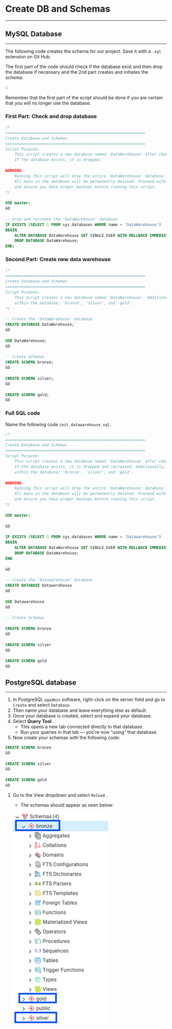 # Create DB and Schemas
---
## MySQL Database
---

The following code creates the schema for our project. Save it with a `.sql` extension on Git Hub. 

The first part of the code should check if the database exist and then drop the database if necessary and the 2nd part creates and initiates the schema. 

<aside>
💡

Remember that the first part of the script should be done if you are certain that you will no longer use the database. 

</aside>

### First Part: Check and drop database

```sql
/*
=============================================================
Create Database and Schemas
=============================================================
Script Purpose:
    This script creates a new database named 'DataWarehouse' after checking if it already exists. 
    If the database exists, it is dropped. 
	
WARNING:
    Running this script will drop the entire 'DataWarehouse' database if it exists. 
    All data in the database will be permanently deleted. Proceed with caution 
    and ensure you have proper backups before running this script.
*/

USE master;
GO

-- Drop and recreate the 'DataWarehouse' database
IF EXISTS (SELECT 1 FROM sys.databases WHERE name = 'DataWarehouse')
BEGIN
    ALTER DATABASE DataWarehouse SET SINGLE_USER WITH ROLLBACK IMMEDIATE;
    DROP DATABASE DataWarehouse;
END;
```

### Second Part: Create new data warehouse

```sql
/*
=============================================================
Create Database and Schemas
=============================================================
Script Purpose:
    This script creates a new database named 'DataWarehouse'. Additionally, the script sets up three schemas 
    within the database: 'bronze', 'silver', and 'gold'.
*/

-- Create the 'DataWarehouse' database
CREATE DATABASE DataWarehouse;
GO

USE DataWarehouse;
GO

-- Create Schemas
CREATE SCHEMA bronze;
GO

CREATE SCHEMA silver;
GO

CREATE SCHEMA gold;
GO
```

### Full SQL code

Name the following code `init_datawarehouse.sql`. 

```sql
/*
=============================================================
Create Database and Schemas
=============================================================
Script Purpose:
    This script creates a new database named 'DataWarehouse' after checking if it already exists. 
    If the database exists, it is dropped and recreated. Additionally, the script sets up three schemas 
    within the database: 'bronze', 'silver', and 'gold'.
	
WARNING:
    Running this script will drop the entire 'DataWarehouse' database if it exists. 
    All data in the database will be permanently deleted. Proceed with caution 
    and ensure you have proper backups before running this script.
*/

USE master; 

GO

IF EXISTS (SELECT 1 FROM sys.databases WHERE name = 'Datawarehouse')
BEGIN
    ALTER DATABASE DataWarehouse SET SINGLE_USER WITH ROLLBACK IMMEDIATE;
    DROP DATABASE DataWarehouse;
END

GO

-- Create the 'Datawarehouse' database
CREATE DATABASE Datawarehouse
GO

USE Datawarehouse
GO

-- Create Schemas

CREATE SCHEMA bronze
GO

CREATE SCHEMA silver
GO

CREATE SCHEMA gold
GO

```

## PostgreSQL database
---
1. In PostgreSQL `pgadmin` software, right-click on the server field and go to `Create` and select `Database`. 
2. Then name your database and leave everything else as default. 
3. Once your database is created, select and expand your database. 
4. Select **Query Tool**.
    - This opens a new tab connected directly to that database.
    - Run your queries in that tab — you're now “using” that database.
5. Now create your schemas with the following code: 

```sql
CREATE SCHEMA bronze
GO

CREATE SCHEMA silver
GO

CREATE SCHEMA gold
GO
```

1. Go to the View dropdown and select `Reload` . 
    - The schemas should appear as seen below:
    
    ![postgresql_schemas_bronze_silver_gold](docs/postgresql_schemas_bronze_silver_gold.png)
